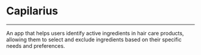 # Capilarius
---
An app that helps users identify active ingredients in hair care products, allowing them to select and exclude ingredients based on their specific needs and preferences.
